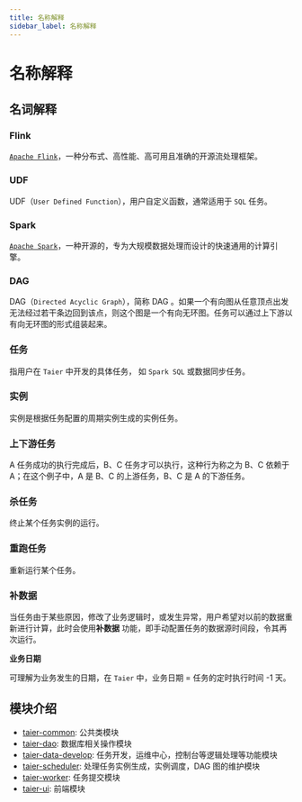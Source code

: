 ```yaml
---
title: 名称解释
sidebar_label: 名称解释
---
```


# 名称解释

## 名词解释

### Flink

[`Apache Flink`](https://flink.apache.org/)，一种分布式、高性能、高可用且准确的开源流处理框架。

### UDF

UDF（`User Defined Function`），用户自定义函数，通常适用于 `SQL` 任务。

### Spark

[`Apache Spark`](https://spark.apache.org/)，一种开源的，专为大规模数据处理而设计的快速通用的计算引擎。

### DAG

DAG（`Directed Acyclic Graph`），简称 DAG 。如果一个有向图从任意顶点出发无法经过若干条边回到该点，则这个图是一个有向无环图。任务可以通过上下游以有向无环图的形式组装起来。

### 任务

指用户在 `Taier` 中开发的具体任务， 如 `Spark SQL` 或数据同步任务。

### 实例

实例是根据任务配置的周期实例生成的实例任务。

### 上下游任务

A 任务成功的执行完成后，B、C 任务才可以执行，这种行为称之为 B、C 依赖于 A；在这个例子中，A 是 B、C 的上游任务，B、C 是 A 的下游任务。

### 杀任务

终止某个任务实例的运行。

### 重跑任务

重新运行某个任务。

### 补数据

当任务由于某些原因，修改了业务逻辑时，或发生异常，用户希望对以前的数据重新进行计算，此时会使用**补数据**
功能，即手动配置任务的数据源时间段，令其再次运行。

**业务日期**

可理解为业务发生的日期，在 `Taier` 中，业务日期 = 任务的定时执行时间 -1 天。

## 模块介绍

- [taier-common](https://github.com/DTStack/Taier/tree/master/taier-common): 公共类模块
- [taier-dao](https://github.com/DTStack/Taier/tree/master/taier-dao): 数据库相关操作模块
- [taier-data-develop](https://github.com/DTStack/Taier/tree/master/taier-data-develop): 任务开发，运维中心，控制台等逻辑处理等功能模块
- [taier-scheduler](https://github.com/DTStack/Taier/tree/master/taier-scheduler): 处理任务实例生成，实例调度，DAG 图的维护模块
- [taier-worker](https://github.com/DTStack/Taier/tree/master/taier-worker): 任务提交模块
- [taier-ui](https://github.com/DTStack/Taier/tree/master/taier-ui): 前端模块
